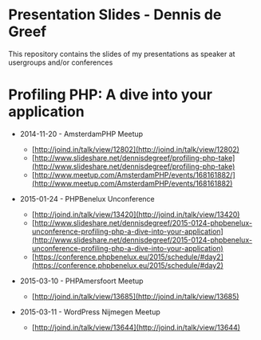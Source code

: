 Presentation Slides - Dennis de Greef
=====================================
This repository contains the slides of my presentations as speaker at usergroups and/or conferences

Profiling PHP: A dive into your application
===========================================

- 2014-11-20 - AmsterdamPHP Meetup
    - [http://joind.in/talk/view/12802](http://joind.in/talk/view/12802)
    - [http://www.slideshare.net/dennisdegreef/profiling-php-take](http://www.slideshare.net/dennisdegreef/profiling-php-take)
    - [http://www.meetup.com/AmsterdamPHP/events/168161882/](http://www.meetup.com/AmsterdamPHP/events/168161882)
- 2015-01-24 - PHPBenelux Unconference
    - [http://joind.in/talk/view/13420](http://joind.in/talk/view/13420)
    - [http://www.slideshare.net/dennisdegreef/2015-0124-phpbenelux-unconference-profiling-php-a-dive-into-your-application](http://www.slideshare.net/dennisdegreef/2015-0124-phpbenelux-unconference-profiling-php-a-dive-into-your-application)
    - [https://conference.phpbenelux.eu/2015/schedule/#day2](https://conference.phpbenelux.eu/2015/schedule/#day2)

- 2015-03-10 - PHPAmersfoort Meetup
    - [http://joind.in/talk/view/13685](http://joind.in/talk/view/13685)

- 2015-03-11 - WordPress Nijmegen Meetup
    - [http://joind.in/talk/view/13644](http://joind.in/talk/view/13644)